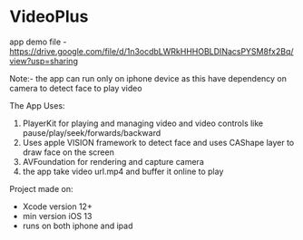 # VideoPlus

app demo file - 
https://drive.google.com/file/d/1n3ocdbLWRkHHHOBLDINacsPYSM8fx2Bq/view?usp=sharing


Note:- the app can run only on iphone device as this have dependency on camera to detect face to play video

The App Uses:

1. PlayerKit for playing and managing video and video controls like pause/play/seek/forwards/backward
2. Uses apple VISION framework to detect face and uses CAShape layer to draw face on the screen
3. AVFoundation for rendering and capture camera
4. the app take video url.mp4 and buffer it online to play


Project made on:

* Xcode version 12+
* min version iOS 13
* runs on both iphone and ipad

